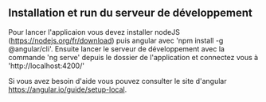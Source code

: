 ## Installation et run du serveur de développement

Pour lancer l'applicaion vous devez installer nodeJS (https://nodejs.org/fr/download) puis angular avec 'npm install -g @angular/cli'.
Ensuite lancer le serveur de développement avec la commande 'ng serve' depuis le dossier de l'application et connectez vous à 'http://localhost:4200/'

Si vous avez besoin d'aide vous pouvez consulter le site d'angular https://angular.io/guide/setup-local.